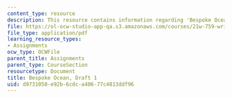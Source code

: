 ```yaml
---
content_type: resource
description: This resource contains information regarding 'Bespoke Ocean'.
file: https://ol-ocw-studio-app-qa.s3.amazonaws.com/courses/21w-759-writing-science-fiction-spring-2016/d9731050e92b6cdca40677c4813ddf96_MIT21W_759S16_Bespoke1.pdf
file_type: application/pdf
learning_resource_types:
- Assignments
ocw_type: OCWFile
parent_title: Assignments
parent_type: CourseSection
resourcetype: Document
title: Bespoke Ocean, Draft 1
uid: d9731050-e92b-6cdc-a406-77c4813ddf96
---
```

